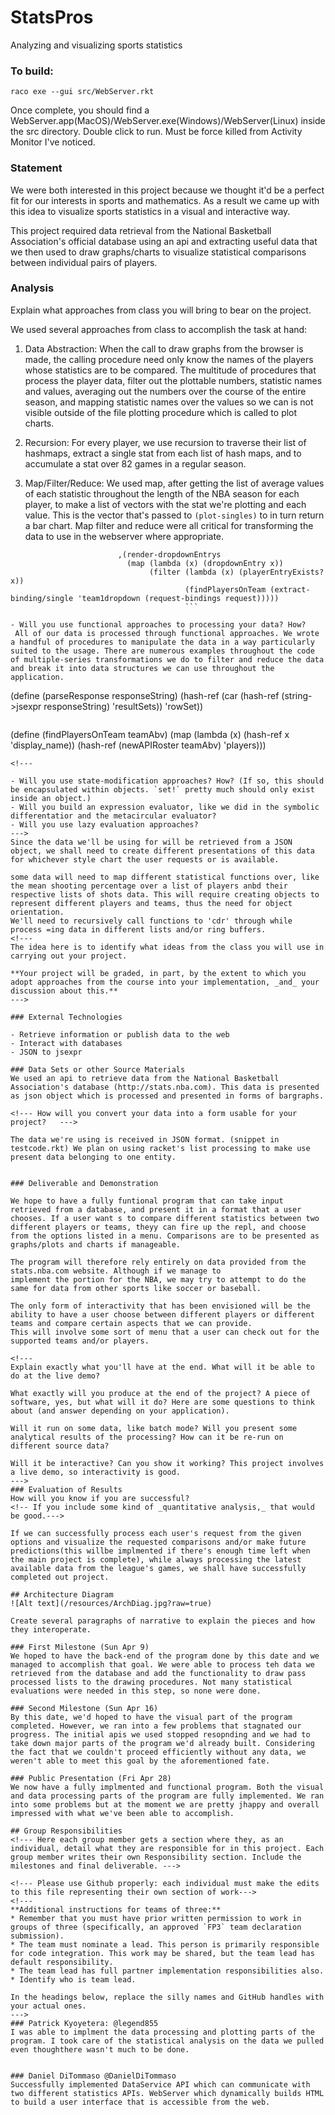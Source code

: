 
# StatsPros
Analyzing and visualizing sports statistics

### To build:
```
raco exe --gui src/WebServer.rkt
```
Once complete, you should find a WebServer.app(MacOS)/WebServer.exe(Windows)/WebServer(Linux) inside the src directory.
Double click to run. Must be force killed from Activity Monitor I've noticed.
### Statement
<!--- Describe your project. Why is it interesting? Why is it interesting to you personally? What do you hope to learn? --->

We were both interested in this project because we thought it'd be a perfect fit for our interests in sports and mathematics. As a result we came up with this idea to visualize sports statistics in a visual and interactive way. 

This project required data retrieval from the National Basketball Association's official database using an api and extracting useful data that we then used to draw graphs/charts to visualize statistical comparisons between individual pairs of players.


### Analysis
Explain what approaches from class you will bring to bear on the project.

We used several approaches from class to accomplish the task at hand:
1. Data Abstraction: When the call to draw graphs from the browser is made, the calling procedure need only know the names of the players whose statistics are to be compared. The multitude of procedures that process the player data, filter out the plottable numbers, statistic names and values, averaging out the numbers over the course of the entire season, and mapping statistic names over the values so we can  is not visible outside of the file plotting procedure which is called to plot charts.
2. Recursion: For every player, we use recursion to traverse their list of hashmaps, extract a single stat from each list of hash maps, and to accumulate a stat over 82 games in a regular season.

3. Map/Filter/Reduce: We used map, after getting the list of average values of each statistic throughout the length of the NBA season for each player, to make a list of vectors with the stat we're plotting and each value. This is the vector that's passed to `(plot-singles)` to in turn return a bar chart. Map filter and reduce were all critical for transforming the data to use in the webserver where appropriate. 
```
                        ,(render-dropdownEntrys
                          (map (lambda (x) (dropdownEntry x))
                               (filter (lambda (x) (playerEntryExists? x))
                                       (findPlayersOnTeam (extract-binding/single 'team1dropdown (request-bindings request)))))
                                       ```

- Will you use functional approaches to processing your data? How?
 All of our data is processed through functional approaches. We wrote a handful of procedures to manipulate the data in a way particularly suited to the usage. There are numerous examples throughout the code of multiple-series transformations we do to filter and reduce the data and break it into data structures we can use throughout the application. 
 ```
 (define (parseResponse responseString)
  (hash-ref (car (hash-ref (string->jsexpr responseString) 'resultSets)) 'rowSet))
  ```
  ```
  (define (findPlayersOnTeam teamAbv)
  (map (lambda (x) (hash-ref x 'display_name)) (hash-ref (newAPIRoster teamAbv) 'players)))
  ```
<!---

- Will you use state-modification approaches? How? (If so, this should be encapsulated within objects. `set!` pretty much should only exist inside an object.)
- Will you build an expression evaluator, like we did in the symbolic differentatior and the metacircular evaluator?
- Will you use lazy evaluation approaches?
--->
Since the data we'll be using for will be retrieved from a JSON object, we shall need to create different presentations of this data for whichever style chart the user requests or is available. 

some data will need to map different statistical functions over, like the mean shooting percentage over a list of players anbd their respective lists of shots data. This will require creating objects to represent different players and teams, thus the need for object orientation.
We'll need to recursively call functions to 'cdr' through while process =ing data in different lists and/or ring buffers.
<!---
The idea here is to identify what ideas from the class you will use in carrying out your project. 

**Your project will be graded, in part, by the extent to which you adopt approaches from the course into your implementation, _and_ your discussion about this.**
--->

### External Technologies

- Retrieve information or publish data to the web 
- Interact with databases
- JSON to jsexpr

### Data Sets or other Source Materials
We used an api to retrieve data from the National Basketball Association's database (http://stats.nba.com). This data is presented as json object which is processed and presented in forms of bargraphs. 

<!--- How will you convert your data into a form usable for your project?   --->

The data we're using is received in JSON format. (snippet in testcode.rkt) We plan on using racket's list processing to make use present data belonging to one entity. 


### Deliverable and Demonstration

We hope to have a fully funtional program that can take input retrieved from a database, and present it in a format that a user chooses. If a user want s to compare different statistics between two different players or teams, theyy can fire up the repl, and choose from the options listed in a menu. Comparisons are to be presented as graphs/plots and charts if manageable. 

The program will therefore rely entirely on data provided from the stats.nba.com website. Although if we manage to 
 implement the portion for the NBA, we may try to attempt to do the same for data from other sports like soccer or baseball. 

The only form of interactivity that has been envisioned will be the ability to have a user choose between different players or different teams and compare certain aspects that we can provide. 
This will involve some sort of menu that a user can check out for the supported teams and/or players.

<!---
Explain exactly what you'll have at the end. What will it be able to do at the live demo?

What exactly will you produce at the end of the project? A piece of software, yes, but what will it do? Here are some questions to think about (and answer depending on your application).

Will it run on some data, like batch mode? Will you present some analytical results of the processing? How can it be re-run on different source data?

Will it be interactive? Can you show it working? This project involves a live demo, so interactivity is good.
--->
### Evaluation of Results
How will you know if you are successful? 
<!-- If you include some kind of _quantitative analysis,_ that would be good.--->

If we can successfully process each user's request from the given options and visualize the requested comparisons and/or make future predictions(this willbe implmented if there's enough time left when the main project is complete), while always processing the latest available data from the league's games, we shall have successfully completed out project.

## Architecture Diagram
![Alt text](/resources/ArchDiag.jpg?raw=true)

Create several paragraphs of narrative to explain the pieces and how they interoperate.

### First Milestone (Sun Apr 9)
We hoped to have the back-end of the program done by this date and we managed to accomplish that goal. We were able to process teh data we retrieved from the database and add the functionality to draw pass processed lists to the drawing procedures. Not many statistical evaluations were needed in this step, so none were done.

### Second Milestone (Sun Apr 16)
By this date, we'd hoped to have the visual part of the program completed. However, we ran into a few problems that stagnated our progress. The initial apis we used stopped resopnding and we had to take down major parts of the program we'd already built. Considering the fact that we couldn't proceed efficiently without any data, we weren't able to meet this goal by the aforementioned fate. 

### Public Presentation (Fri Apr 28)
We now have a fully implmented and functional program. Both the visual and data processing parts of the program are fully implemented. We ran into some problems but at the moment we are pretty jhappy and overall impressed with what we've been able to accomplish.

## Group Responsibilities
<!--- Here each group member gets a section where they, as an individual, detail what they are responsible for in this project. Each group member writes their own Responsibility section. Include the milestones and final deliverable. --->

<!--- Please use Github properly: each individual must make the edits to this file representing their own section of work--->
<!---
**Additional instructions for teams of three:** 
* Remember that you must have prior written permission to work in groups of three (specifically, an approved `FP3` team declaration submission).
* The team must nominate a lead. This person is primarily responsible for code integration. This work may be shared, but the team lead has default responsibility.
* The team lead has full partner implementation responsibilities also.
* Identify who is team lead.

In the headings below, replace the silly names and GitHub handles with your actual ones.
--->
### Patrick Kyoyetera: @legend855
I was able to implment the data processing and plotting parts of the program. I took care of the statistical analysis on the data we pulled even thoughthere wasn't much to be done.


### Daniel DiTommaso @DanielDiTommaso
Successfully implemented DataService API which can communicate with two different statistics APIs. WebServer which dynamically builds HTML to build a user interface that is accessible from the web. 
